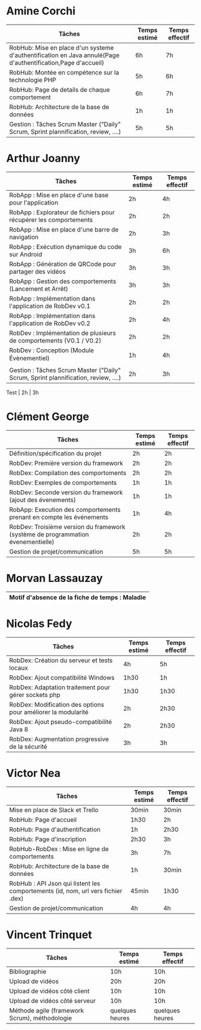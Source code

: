 
# Amine Corchi
Tâches | Temps estimé | Temps effectif
--- | --- | ---
RobHub: Mise en place d'un systeme d'authentification en Java annulé(Page d'authentification,Page d'accueil)  | 6h | 7h
RobHub: Montée en compétence sur la technologie PHP  | 5h | 6h
RobHub: Page de details de chaque comportement  | 6h | 7h
RobHub: Architecture de la base de données  | 1h | 1h
Gestion :  Tâches Scrum Master ("Daily" Scrum, Sprint plannification, review, ....)  | 5h | 5h



# Arthur Joanny
Tâches | Temps estimé | Temps effectif
--- | --- | ---
RobApp : Mise en place d'une base pour l'application | 2h | 4h
RobApp : Explorateur de fichiers pour récupérer les comportements | 2h | 2h
RobApp : Mise en place d'une barre de navigation | 2h | 3h
RobApp : Exécution dynamique du code sur Android  | 3h | 6h
RobApp : Génération de QRCode  pour partager des vidéos | 3h | 3h
RobApp : Gestion des comportements (Lancement et Arrêt) | 3h | 3h
RobApp : Implémentation dans l'application de RobDev v0.1 | 2h | 2h
RobApp : Implémentation dans l'application de RobDev v0.2 | 2h | 4h
RobDev : Implémentation de plusieurs de comportements (V0.1 / V0.2) | 2h | 2h 
RobDev : Conception (Module Évènementiel) | 1h | 4h
Gestion : Tâches Scrum Master ("Daily" Scrum, Sprint plannification, review, ....)  | 2h | 3h


Test | 2h | 3h


# Clément George
Tâches | Temps estimé | Temps effectif
--- | --- | ---
Définition/spécification du projet | 2h | 2h
RobDev: Première version du framework | 2h | 2h
RobDex: Compilation des comportoments | 2h | 2h
RobDev: Exemples de comportements | 1h | 1h
RobDev: Seconde version du framework (ajout des évenements) | 1h | 1h
RobApp: Execution des comportements prenant en compte les événements | 1h | 4h
RobDev: Troisième version du framework (système de programmation évenementielle) | 2h | 2h
Gestion de projet/communication | 5h | 5h


# Morvan Lassauzay
Motif d'absence de la fiche de temps : Maladie |
--- |

# Nicolas Fedy
Tâches | Temps estimé | Temps effectif
--- | --- | ---
RobDex: Création du serveur et tests locaux  | 4h | 5h
RobDex: Ajout compatibilité Windows | 1h30 | 1h
RobDex: Adaptation traitement pour gérer sockets php | 1h30 | 1h30 
RobDex: Modification des options pour améliorer la modularité | 2h | 2h30 
RobDex: Ajout pseudo-compatibilité Java 8 | 2h | 2h30
RobDex: Augmentation progressive de la sécurité | 3h | 3h 


# Victor Nea
Tâches | Temps estimé | Temps effectif
--- | --- | ---
Mise en place de Slack et Trello | 30min| 30min
RobHub: Page d'accueil | 1h30 | 2h
RobHub: Page d'authentification | 1h | 2h30
RobHub: Page d'inscription | 2h30 | 3h
RobHub-RobDex : Mise en ligne de comportements | 3h | 7h
RobHub: Architecture de la base de données | 1h | 30min
RobHub : API Json qui listent les comportements (id, nom, url vers fichier .dex) | 45min | 1h30
Gestion de projet/communication | 4h | 4h


# Vincent Trinquet	
Tâches | Temps estimé | Temps effectif
--- | --- | ---
Bibliographie | 10h |10h
Upload de vidéos | 20h | 20h
Upload de vidéos côté client | 10h | 10h
Upload de vidéos côté serveur | 10h | 10h
Méthode agile (framework Scrum), méthodologie | quelques heures | quelques heures
